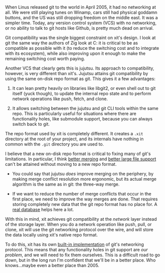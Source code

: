 When Linus released git to the world in April 2005, it had no networking at all. We were still playing tunes on Winamp, cars still had physical goddamn buttons, and the US was still dropping freedom on the middle east. It was a simpler time. Today, any version control system (VCS) with no networking, or no ability to talk to git hosts like Github, is pretty much dead on arrival.

Git compatibility was the single biggest constraint on xit's design. I look at git the same way the authors of Zig look at C: it is critical to be as compatible as possible with it (to reduce the switching cost and to integrate with its ecosystem), while also improving upon it enough to make the remaining switching cost worth paying.

Another VCS that clearly gets this is jujutsu. Its approach to compatibility, however, is very different than xit's. Jujutsu attains git compatibility by using the same on-disk repo format as git. This gives it a few advantages:

1. It can lean pretty heavily on libraries like libgit2, or even shell out to git itself (yuck though), to update the internal repo state and to perform network operations like push, fetch, and clone.

2. It allows switching between the jujutsu and git CLI tools within the same repo. This is particularly useful for situations where there are functionality holes, like submodule support, because you can always switch back to git.

The repo format used by xit is completely different. It creates a `.xit` directory at the root of your project, and its internals have nothing in common with the `.git` directory you are used to.

I believe that a new on-disk repo format is critical to fixing many of git's limitations. In particular, I think [better merging](patch.md) and [better large file support](chunk.md) can't be attained without moving to a new repo format.

* You could say that jujutsu *does* improve merging on the periphery, by making merge conflict resolution more ergonomic, but its actual merge algorithm is the same as in git: the three-way merge.

* If we want to reduce the number of merge conflicts that occur in the first place, we need to improve the way merges are done. That requires storing completely new data that the git repo format has no place for. A [real database](db.md) helps here a lot.

With this in mind, xit achieves git compatibility at the *network* layer instead of the storage layer. When you do a network operation like push, pull, or clone, xit will use the git networking protocol over the wire, and will store the data locally using xit's native repo format.

To do this, xit has its own [built-in implementation](lib.md) of git's networking protocol. This means that any functionality holes in git support are *our problem*, and we will need to fix them ourselves. This is a difficult road to go down, but in the long run I'm confident that we'll be in a better place. Who knows...maybe even a better place than 2005.
